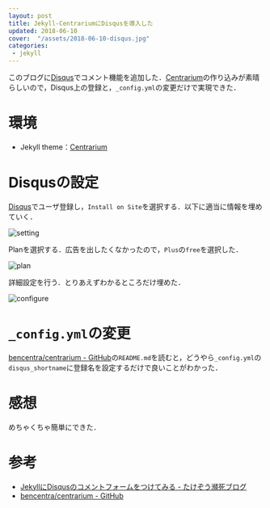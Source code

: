 ```yaml
---
layout: post
title: Jekyll-CentrariumにDisqusを導入した
updated: 2018-06-10
cover:  "/assets/2018-06-10-disqus.jpg"
categories:
 - jekyll
---
```


このブログに[Disqus](https://disqus.com/)でコメント機能を追加した．[Centrarium](https://github.com/bencentra/centrarium)の作り込みが素晴らしいので，Disqus上の登録と，`_config.yml`の変更だけで実現できた．

# 環境

- Jekyll theme：[Centrarium](https://github.com/bencentra/centrarium)

# Disqusの設定

[Disqus](https://disqus.com/)でユーザ登録し，`Install on Site`を選択する．以下に適当に情報を埋めていく．

![setting]({{site.baseurl}}/assets/2018-06-10-setting.png)

Planを選択する．広告を出したくなかったので，`Plus`の`free`を選択した．

![plan]({{site.baseurl}}/assets/2018-06-10-plan.png)

詳細設定を行う．とりあえずわかるところだけ埋めた．

![configure]({{site.baseurl}}/assets/2018-06-10-configure.png)

# `_config.yml`の変更

[bencentra/centrarium - GitHub](https://github.com/bencentra/centrarium)の`README.md`を読むと，どうやら`_config.yml`の`disqus_shortname`に登録名を設定するだけで良いことがわかった．

<script src="https://gist.github.com/haltaro/f877f8fb889ee7e4cc2cdfebd6d4772b.js"></script>

# 感想

めちゃくちゃ簡単にできた．

# 参考

- [JekyllにDisqusのコメントフォームをつけてみる - たけぞう瀕死ブログ](http://takezoe.hatenablog.com/entry/2016/06/05/030805)
- [bencentra/centrarium - GitHub](https://github.com/bencentra/centrarium)
